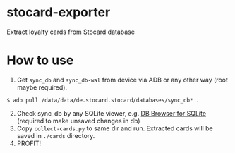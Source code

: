 # stocard-exporter
Extract loyalty cards from Stocard database

# How to use
1. Get `sync_db` and `sync_db-wal` from device via ADB or any other way (root maybe required).
```
$ adb pull /data/data/de.stocard.stocard/databases/sync_db* .
```
2. Check sync_db by any SQLite viewer, e.g. [DB Browser for SQLite](https://sqlitebrowser.org/) (required to make unsaved changes in db)
3. Copy `collect-cards.py` to same dir and run. Extracted cards will be saved in `./cards` directory.
4. PROFIT!